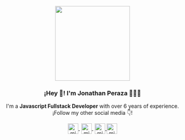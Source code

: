 <p align="center" width="300" style="border-radius: 50%;">
   <img align="center" width="200" src="https://avatars.githubusercontent.com/u/6007230?v=4" style="overflow: hidden;"/>
   <h3 align="center">¡Hey 👋! I'm Jonathan Peraza 👨🏻‍💻</h3>
</p>

<p align="center">I'm a <strong>Javascript Fullstack Developer</strong> with over 6 years of experience.<br />¡Follow my other social media 👇!</p>

<p align="center">
   <a href="https://twitch.tv/jpfelicianodev" target="blank" style='margin-right:4px'>
    <img align="center" src="https://cdn.jsdelivr.net/npm/simple-icons@3.0.1/icons/twitch.svg" alt="midudev" height="28px" width="28px" />
  </a>
   <a href="https://youtube.com/@imjpfeliciano" target="blank" style='margin-right:4px'>
    <img align="center" src="https://cdn.jsdelivr.net/npm/simple-icons@3.0.1/icons/youtube.svg" alt="midudev" height="28px" width="28px" />
  </a>
  <a href="https://instagram.com/jp.feliciano" target="blank">
    <img align="center" src="https://cdn.jsdelivr.net/npm/simple-icons@3.0.1/icons/instagram.svg" alt="midu.dev" height="28px" width="28px" />
  </a>
  <a href="https://twitter.com/JonathanPerazaF" target="blank">
    <img align="center" src="https://cdn.jsdelivr.net/npm/simple-icons@3.0.1/icons/twitter.svg" alt="midudev" height="28px" width="28px" />
  </a>
</p>
